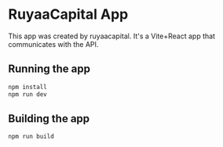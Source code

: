 # RuyaaCapital App


This app was created by ruyaacapital.
It's a Vite+React app that communicates with the  API.

## Running the app

```bash
npm install
npm run dev
```

## Building the app

```bash
npm run build
```


